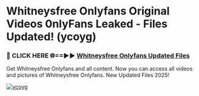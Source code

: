 # Whitneysfree Onlyfans Original Videos 0nlyFans Leaked - Files Updated! (ycoyg)

<h3>🔴 CLICK HERE 🌐==►► <a href="https://tinyurl.com/ehrbuxhb" rel="nofollow">Whitneysfree Onlyfans Updated Files</a></h3>

Get Whitneysfree Onlyfans and all content. Now you can access all videos and pictures of Whitneysfree Onlyfans. New Updated Files 2025!

[![ycoyg](https://i.imgur.com/lVYEuWS.gif)](https://tinyurl.com/ehrbuxhb)
